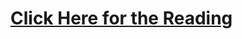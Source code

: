 # [Click Here for the Reading](https://towardsdatascience.com/why-is-machine-learning-deployment-hard-443af67493cd)
